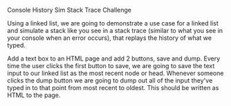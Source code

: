 
Console History Sim Stack Trace Challenge

Using a linked list, we are going to demonstrate a use case for a linked list and simulate a stack like you see in a stack trace (similar to what you see in your console when an error occurs), that replays the history of what we typed.

Add a text box to an HTML page and add 2 buttons, save and dump.
Every time the user clicks the first button to save, we are going to save the text input to our linked list as the most recent node or head.
Whenever someone clicks the dump button we are going to dump out all of the input they've typed in to that point from most recent to oldest. This should be written as HTML to the page.